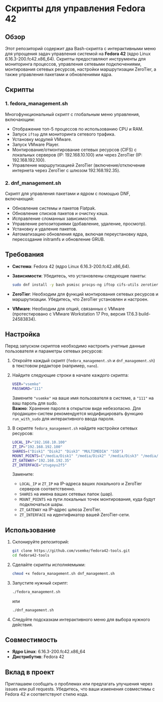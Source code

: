 # Скрипты для управления Fedora 42

## Обзор

Этот репозиторий содержит два Bash-скрипта с интерактивными меню для упрощения задач управления системой на **Fedora 42** (ядро Linux 6.16.3-200.fc42.x86_64). Скрипты предоставляют инструменты для мониторинга процессов, управления сетевыми подключениями, монтирования сетевых ресурсов, настройки маршрутизации ZeroTier, а также управления пакетами и обновлениями ядра.

## Скрипты

### 1. fedora_management.sh

Многофункциональный скрипт с глобальным меню управления, включающим:

- Отображение топ-5 процессов по использованию CPU и RAM.
- Запуск `iftop` для мониторинга сетевого трафика.
- Установку модулей VMware.
- Запуск VMware Player.
- Монтирование/отмонтирование сетевых ресурсов (CIFS) с локальных серверов (IP: 192.168.10.100) или через ZeroTier (IP: 192.168.192.100).
- Управление маршрутизацией ZeroTier (включение/отключение интернета через ZeroTier с шлюзом 192.168.192.35).

### 2. dnf_management.sh

Скрипт для управления пакетами и ядром с помощью DNF, включающий:

- Обновление системы и пакетов Flatpak.
- Обновление списков пакетов и очистку кэша.
- Исправление сломанных зависимостей.
- Управление репозиториями (добавление, удаление, просмотр).
- Установку и удаление пакетов.
- Автоматизацию обновления ядра, включая переустановку ядра, пересоздание initramfs и обновление GRUB.

## Требования

- **Система**: Fedora 42 (ядро Linux 6.16.3-200.fc42.x86_64).
- **Зависимости**: Убедитесь, что установлены следующие пакеты:

  ```bash
  sudo dnf install -y bash psmisc procps-ng iftop cifs-utils zerotier-one dnf akmods dkms
  ```
- **ZeroTier**: Необходим для функций монтирования сетевых ресурсов и маршрутизации. Убедитесь, что ZeroTier установлен и настроен.
- **VMware**: Необходим для опций, связанных с VMware (протестировано с VMware Workstation 17 Pro, версия 17.6.3 build-24583834).

## Настройка

Перед запуском скриптов необходимо настроить учетные данные пользователя и параметры сетевых ресурсов:

1. Откройте каждый скрипт (`fedora_management.sh` и `dnf_management.sh`) в текстовом редакторе (например, `nano`).

2. Найдите следующие строки в начале каждого скрипта:

   ```bash
   USER="vsemke"
   PASSWORD="111"
   ```

   Замените `"vsemke"` на ваше имя пользователя в системе, а `"111"` на ваш пароль для sudo.\
   **Важно**: Хранение пароля в открытом виде небезопасно. Для продакшен-систем рекомендуется модифицировать функцию `run_with_sudo` для интерактивного ввода пароля.

3. В скрипте `fedora_management.sh` найдите настройки сетевых ресурсов:

   ```bash
   LOCAL_IP="192.168.10.100"
   ZT_IP="192.168.192.100"
   SHARES=("Disk1" "Disk2" "Disk3" "MULTIMEDIA" "SSD")
   MOUNT_POINTS=("/media/Disk1" "/media/Disk2" "/media/Disk3" "/media/MULTIMEDIA" "/media/SSD")
   ZT_GATEWAY="192.168.192.35"
   ZT_INTERFACE="ztugayu2f5"
   ```

   Замените:

   - `LOCAL_IP` и `ZT_IP` на IP-адреса ваших локального и ZeroTier серверов соответственно.
   - `SHARES` на имена ваших сетевых папок (шар).
   - `MOUNT_POINTS` на пути локальных точек монтирования, куда будут подключаться шары.
   - `ZT_GATEWAY` на IP-адрес шлюза ZeroTier.
   - `ZT_INTERFACE` на идентификатор вашей ZeroTier-сети.

## Использование

1. Склонируйте репозиторий:

   ```bash
   git clone https://github.com/vsemke/fedora42-tools.git
   cd fedora42-tools
   ```

2. Сделайте скрипты исполняемыми:

   ```bash
   chmod +x fedora_management.sh dnf_management.sh
   ```

3. Запустите нужный скрипт:

   ```bash
   ./fedora_management.sh
   ```

   или

   ```bash
   ./dnf_management.sh
   ```

4. Следуйте подсказкам интерактивного меню для выбора нужного действия.

## Совместимость

- **Ядро Linux**: 6.16.3-200.fc42.x86_64
- **Дистрибутив**: Fedora 42

## Вклад в проект

Приглашаем сообщать о проблемах или предлагать улучшения через issues или pull requests. Убедитесь, что ваши изменения совместимы с Fedora 42 и соответствуют стилю кода.
